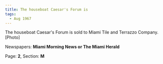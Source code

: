 ```yaml
---  
title: The houseboat Caesar's Forum is  
tags:  
  - Aug 1967  
---  
```

  
The houseboat Caesar's Forum is sold to Miami Tile and Terrazzo Company. [Photo]  
  
Newspapers: **Miami Morning News or The Miami Herald**  
  
Page: **2**, Section: **M** 
